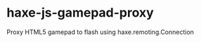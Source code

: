 haxe-js-gamepad-proxy
=====================

Proxy HTML5 gamepad to flash using haxe.remoting.Connection